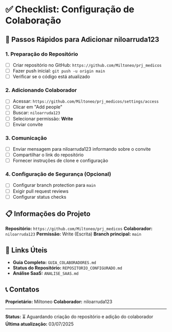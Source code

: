 # ✅ Checklist: Configuração de Colaboração

## 🎯 Passos Rápidos para Adicionar niloarruda123

### 1. Preparação do Repositório
- [ ] Criar repositório no GitHub: `https://github.com/Miltoneo/prj_medicos`
- [ ] Fazer push inicial: `git push -u origin main`
- [ ] Verificar se o código está atualizado

### 2. Adicionando Colaborador
- [ ] Acessar: `https://github.com/Miltoneo/prj_medicos/settings/access`
- [ ] Clicar em "Add people"
- [ ] Buscar: `niloarruda123`
- [ ] Selecionar permissão: **Write**
- [ ] Enviar convite

### 3. Comunicação
- [ ] Enviar mensagem para niloarruda123 informando sobre o convite
- [ ] Compartilhar o link do repositório
- [ ] Fornecer instruções de clone e configuração

### 4. Configuração de Segurança (Opcional)
- [ ] Configurar branch protection para `main`
- [ ] Exigir pull request reviews
- [ ] Configurar status checks

## 📋 Informações do Projeto

**Repositório:** `https://github.com/Miltoneo/prj_medicos`
**Colaborador:** `niloarruda123`
**Permissão:** Write (Escrita)
**Branch principal:** `main`

## 🔗 Links Úteis

- **Guia Completo:** `GUIA_COLABORADORES.md`
- **Status do Repositório:** `REPOSITORIO_CONFIGURADO.md`
- **Análise SaaS:** `ANALISE_SAAS.md`

## 📞 Contatos

**Proprietário:** Miltoneo
**Colaborador:** niloarruda123

---
**Status:** ⏳ Aguardando criação do repositório e adição do colaborador
**Última atualização:** 03/07/2025
